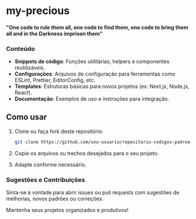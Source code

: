 # my-precious
#### "One code to rule them all, one code to find them, one code to bring them all and in the Darkness imprison them"

### Conteúdo

- **Snippets de código**: Funções utilitárias, helpers e componentes reutilizáveis.
- **Configurações**: Arquivos de configuração para ferramentas como ESLint, Prettier, EditorConfig, etc.
- **Templates**: Estruturas básicas para novos projetos (ex: Next.js, Node.js, React).
- **Documentação**: Exemplos de uso e instruções para integração.

## Como usar

1. Clone ou faça fork deste repositório:
   ```sh
   git clone https://github.com/seu-usuario/repositorio-codigos-padroes.git
   ```
2. Copie os arquivos ou trechos desejados para o seu projeto.

3. Adapte conforme necessário.

### Sugestões e Contribuições

Sinta-se à vontade para abrir issues ou pull requests com sugestões de melhorias, novos padrões ou correções.

Mantenha seus projetos organizados e produtivos!
